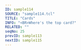 ```yaml
---
ID: sample114
SOURCE: "sample114.tcl"
TITLE: "Cards"
INFO: "<BR>Where's the top card?"
RELATED: ""
seqNo: 25
prevID: sample113
nextID: sample115
---
```

